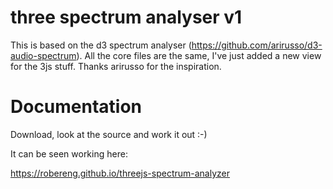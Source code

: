 three spectrum analyser v1
=====

This is based on the d3 spectrum analyser (https://github.com/arirusso/d3-audio-spectrum). All the core files are the same, I've just added a new view for the 3js stuff. Thanks arirusso for the inspiration.

Documentation
=====

Download, look at the source and work it out :-)

It can be seen working here:

https://robereng.github.io/threejs-spectrum-analyzer